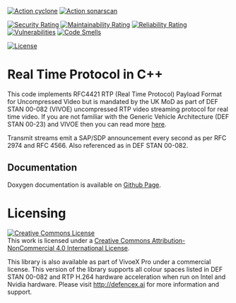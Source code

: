 

[![Action cyclone](https://github.com/DefenceX/vivoe-media-framework/actions/workflows/build-ubuntu-amd64.yaml/badge.svg)](https://github.com/DefenceX/MediaX/actions/workflows/build-ubuntu-amd64.yaml.yaml)
[![Action sonarscan](https://github.com/DefenceX/vivoe-lite/actions/workflows/sonarcloud.yaml/badge.svg)](https://sonarcloud.io/project/overview?id=DefenceX_vivoe-media-framework)


[![Security Rating](https://sonarcloud.io/api/project_badges/measure?project=DefenceX_vivoe-media-framework&metric=security_rating)](https://sonarcloud.io/summary/new_code?id=DefenceX_vivoe-lite)
[![Maintainability Rating](https://sonarcloud.io/api/project_badges/measure?project=DefenceX_vivoe-media-framework&metric=sqale_rating)](https://sonarcloud.io/summary/new_code?id=DefenceX_vivoe-lite)
[![Reliability Rating](https://sonarcloud.io/api/project_badges/measure?project=DefenceX_vivoe-media-framework&metric=reliability_rating)](https://sonarcloud.io/summary/new_code?id=DefenceX_vivoe-lite)
[![Vulnerabilities](https://sonarcloud.io/api/project_badges/measure?project=DefenceX_vivoe-media-framework&metric=vulnerabilities)](https://sonarcloud.io/summary/new_code?id=DefenceX_vivoe-lite)
[![Code Smells](https://sonarcloud.io/api/project_badges/measure?project=DefenceX_vivoe-media-framework&metric=code_smells)](https://sonarcloud.io/summary/new_code?id=DefenceX_vivoe-media-framework)


[![License](https://img.shields.io/badge/licence-MIT-brightgreen.svg)](https://opensource.org/licenses/MIT)
# Real Time Protocol in C++
This code implements RFC4421 RTP (Real Time Protocol) Payload Format for Uncompressed Video but is mandated by the UK MoD as part of DEF STAN 00-082 (VIVOE) uncompressed RTP video streaming protocol for real time video. If you are not familiar with the Generic Vehicle Architecture (DEF STAN 00-23) and VIVOE then you can read more [here](https://en.wikipedia.org/wiki/Generic_Vehicle_Architecture).

Transmit streams emit a SAP/SDP announcement every second as per RFC 2974 and RFC 4566. Also referenced as in DEF STAN 00-082.

## Documentation
Doxygen documentation is available on [Github Page](https://defencex.github.io/MediaX).

# Licensing

<a rel="license" href="http://creativecommons.org/licenses/by-nc/4.0/"><img alt="Creative Commons License" style="border-width:0" src="https://i.creativecommons.org/l/by-nc/4.0/88x31.png" /></a><br />This work is licensed under a <a rel="license" href="http://creativecommons.org/licenses/by-nc/4.0/">Creative Commons Attribution-NonCommercial 4.0 International License</a>.


This library is also available as part of VivoeX Pro under a commercial license. This version of the library supports all colour spaces listed in DEF STAN 00-082 and RTP H.264 hardware acceleration when run on Intel and Nvidia hardware. Please visit http://defencex.ai for more information and support.
